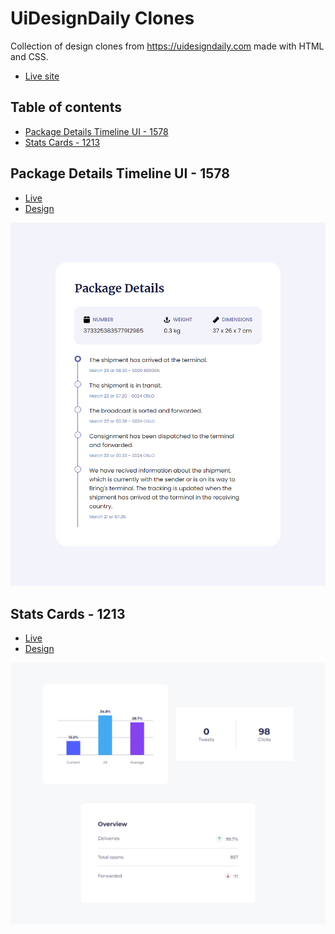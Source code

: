 # UiDesignDaily Clones

Collection of design clones from https://uidesigndaily.com made with HTML and CSS.

- [Live site](https://jeda777.github.io/uidesigndaily-clones/)

## Table of contents

- [Package Details Timeline UI - 1578](#Package-Details-Timeline-UI---1578)
- [Stats Cards - 1213](#Stats-Cards---1213)

## Package Details Timeline UI - 1578

- [Live](https://jeda777.github.io/uidesigndaily-clones/Package%20Details%20Timeline%20UI-1578/index.html)
- [Design](https://uidesigndaily.com/posts/figma-timeline-ui-design-card-day-1578)

![](./Package%20Details%20Timeline%20UI-1578/Screenshot.png)

## Stats Cards - 1213

- [Live](https://jeda777.github.io/uidesigndaily-clones/Stats%20Cards-1213/index.html)
- [Design](https://uidesigndaily.com/posts/sketch-stats-cards-analytics-dashboard-day-1213)

![](./Stats%20Cards-1213/Screenshot.png)
